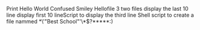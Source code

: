 Print Hello World
Confused Smiley
Hellofile
3 two files
display the last 10 line
display first 10 lineScript to display the third line
Shell script to create a file nammed \*\\'"Best School"\'\\*$\?\*\*\*\*\*:)
